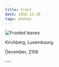 ```yaml
---
title: Frost
date: 2016-12-28
tags: photos
---
```

<p><img src="/assets/images/frost.png" alt="Frosted leaves" /></p>
<p>Kirchberg, Luxembourg.</p>
<p>December, 2106</p>
---
